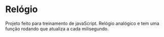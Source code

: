 # Relógio

Projeto feito para treinamento de javaScript.
Relógio analógico e tem uma função rodando que atualiza a cada milisegundo.
